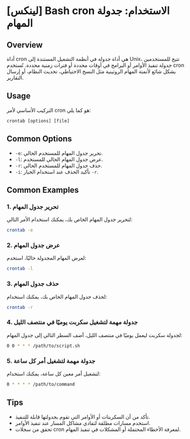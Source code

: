 # [لينكس] Bash cron الاستخدام: جدولة المهام

## Overview
أداة cron هي أداة جدولة في أنظمة التشغيل المستندة إلى Unix، تتيح للمستخدمين جدولة تنفيذ الأوامر أو البرامج في أوقات محددة أو فترات زمنية محددة. تُستخدم cron بشكل شائع لأتمتة المهام الروتينية مثل النسخ الاحتياطي، تحديث النظام، أو إرسال التقارير.

## Usage
التركيب الأساسي لأمر cron هو كما يلي:

```
crontab [options] [file]
```

## Common Options
- `-e`: تحرير جدول المهام للمستخدم الحالي.
- `-l`: عرض جدول المهام الحالي للمستخدم.
- `-r`: حذف جدول المهام للمستخدم الحالي.
- `-i`: تأكيد الحذف عند استخدام الخيار `-r`.

## Common Examples
### 1. تحرير جدول المهام
لتحرير جدول المهام الخاص بك، يمكنك استخدام الأمر التالي:

```bash
crontab -e
```

### 2. عرض جدول المهام
لعرض المهام المجدولة حاليًا، استخدم:

```bash
crontab -l
```

### 3. حذف جدول المهام
لحذف جدول المهام الخاص بك، يمكنك استخدام:

```bash
crontab -r
```

### 4. جدولة مهمة لتشغيل سكربت يوميًا في منتصف الليل
لجدولة سكربت ليعمل يوميًا في منتصف الليل، أضف السطر التالي إلى جدول المهام:

```bash
0 0 * * * /path/to/script.sh
```

### 5. جدولة مهمة لتشغيل أمر كل ساعة
لتشغيل أمر معين كل ساعة، يمكنك استخدام:

```bash
0 * * * * /path/to/command
```

## Tips
- تأكد من أن السكربتات أو الأوامر التي تقوم بجدولتها قابلة للتنفيذ.
- استخدم مسارات مطلقة لتفادي مشاكل المسار عند تنفيذ الأوامر.
- تحقق من سجلات cron لمعرفة الأخطاء المحتملة أو المشكلات في تنفيذ المهام.